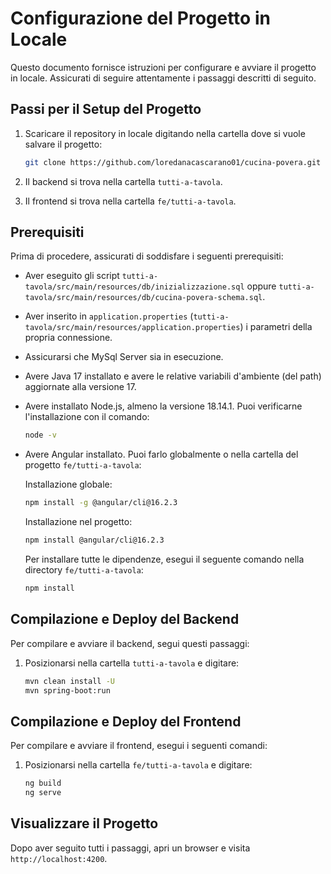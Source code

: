 # Configurazione del Progetto in Locale

Questo documento fornisce istruzioni per configurare e avviare il progetto in locale. Assicurati di seguire attentamente i passaggi descritti di seguito.

## Passi per il Setup del Progetto

1. Scaricare il repository in locale digitando nella cartella dove si vuole salvare il progetto:

   ```bash
   git clone https://github.com/loredanacascarano01/cucina-povera.git
   ```

2. Il backend si trova nella cartella `tutti-a-tavola`.

3. Il frontend si trova nella cartella `fe/tutti-a-tavola`.

## Prerequisiti

Prima di procedere, assicurati di soddisfare i seguenti prerequisiti:

- Aver eseguito gli script `tutti-a-tavola/src/main/resources/db/inizializzazione.sql` oppure `tutti-a-tavola/src/main/resources/db/cucina-povera-schema.sql`.

- Aver inserito in `application.properties` (`tutti-a-tavola/src/main/resources/application.properties`) i parametri della propria connessione.

- Assicurarsi che MySql Server sia in esecuzione.

- Avere Java 17 installato e avere le relative variabili d'ambiente (del path) aggiornate alla versione 17.

- Avere installato Node.js, almeno la versione 18.14.1. Puoi verificarne l'installazione con il comando:

   ```bash
   node -v
   ```

- Avere Angular installato. Puoi farlo globalmente o nella cartella del progetto `fe/tutti-a-tavola`:

   Installazione globale:

   ```bash
   npm install -g @angular/cli@16.2.3
   ```

   Installazione nel progetto:

   ```bash
   npm install @angular/cli@16.2.3
   ```

   Per installare tutte le dipendenze, esegui il seguente comando nella directory `fe/tutti-a-tavola`:

   ```bash
   npm install
   ```

## Compilazione e Deploy del Backend

Per compilare e avviare il backend, segui questi passaggi:

1. Posizionarsi nella cartella `tutti-a-tavola` e digitare:

   ```bash
   mvn clean install -U
   mvn spring-boot:run
   ```

## Compilazione e Deploy del Frontend

Per compilare e avviare il frontend, esegui i seguenti comandi:

1. Posizionarsi nella cartella `fe/tutti-a-tavola` e digitare:

   ```bash
   ng build
   ng serve
   ```

## Visualizzare il Progetto

Dopo aver seguito tutti i passaggi, apri un browser e visita `http://localhost:4200`.
```

